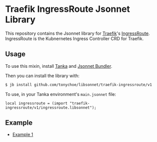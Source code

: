 # Traefik IngressRoute Jsonnet Library

This repository contains the Jsonnet library for [Traefik](https://traefik.io/)'s [IngressRoute](https://doc.traefik.io/traefik/master/routing/providers/kubernetes-crd/). IngressRoute is the Kubnernetes Ingress Controller CRD for Traefik.

## Usage

To use this mixin, install [Tanka](https://tanka.dev/) and [Jsonnet Bundler](https://tanka.dev/install#jsonnet-bundler).

Then you can install the library with:

```bash
$ jb install github.com/tonychoe/libsonnet/traefik-ingressroute/v1
```

To use, in your Tanka environment's `main.jsonnet` file:


```jsonnet
local ingressroute = (import "traefik-ingressroute/v1/ingressroute.libsonnet");
```

## Example

* [Example 1](../docs/examples/ingressroute.jsonnet)


